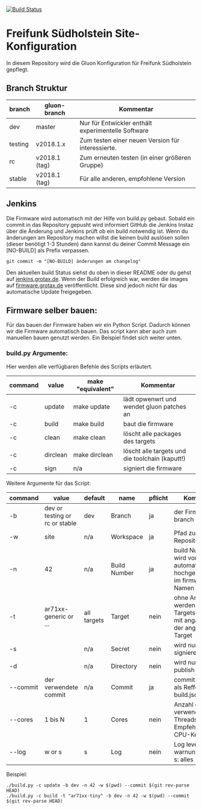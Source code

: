 [![Build Status](https://jenkins.grotax.de/buildStatus/icon?job=FFSH-Firmware)](https://jenkins.grotax.de/job/FFSH-Firmware/)

# Freifunk Südholstein Site-Konfiguration

In diesem Repository wird die Gluon Konfiguration für Freifunk Südholstein gepflegt.


## Branch Struktur

| branch  | gluon-branch  | Kommentar                                          |
|---------|---------------|----------------------------------------------------|
| dev     | master        | Nur für Entwickler enthält experimentelle Software |
| testing | v2018.1.x     | Zum testen einer neuen Version für interessierte.  |
| rc      | v2018.1 (tag) | Zum erneuten testen (in einer größeren Gruppe)     |
| stable  | v2018.1 (tag) | Für alle anderen, empfohlene Version               |


## Jenkins
Die Firmware wird automatisch mit der Hilfe von build.py gebaut. Sobald ein commit in das Repository gepusht wird informiert GitHub die Jenkins Instaz über die Änderung und Jenkins prüft ob ein build notwendig ist.
Wenn du änderungen am Repository machen willst die keinen build auslösen sollen (dieser benötigt 1-3 Stunden) dann kannst du deiner Commit Message ein [NO-BUILD] als Prefix verpassen.
```
git commit -m "[NO-BUILD] änderungen am changelog"

```
Den aktuellen build Status siehst du oben in dieser README oder du gehst auf [jenkins.grotax.de](https://jenkins.grotax.de). Wenn der Build erfolgreich war, werden die images auf [firmware.grotax.de](https://firmware.grotax.de) veröffentlicht. Diese sind jedoch nicht für das automatische Update freigegeben.

## Firmware selber bauen:

Für das bauen der Firmware haben wir ein Python Script. Dadurch können wir die Firmware automatisch bauen.
Das script kann aber auch zum manuellen bauen genutzt werden. Ein Beispiel findet sich weiter unten.

### build.py Argumente:

Hier werden alle verfügbaren Befehle des Scripts erläutert.

| command | value    | make "equivalent" | Kommentar                                       |
|---------|----------|-------------------|-------------------------------------------------|
| -c      | update   | make update       | lädt opwenwrt und wendet gluon patches an       |
| -c      | build    | make build        | baut die firmware                               |
| -c      | clean    | make clean        | löscht alle packages des targets                |
| -c      | dirclean | make dirclean     | löscht alle targets und die toolchain (kaputt!) |
| -c      | sign     | n/a               | signiert die firmware                           |

Weitere Argumente für das Script:

| command | value | default | name | pflicht | Kommentar |
|---|---|---|---|---|----|
| -b | dev or testing or rc or stable | dev | Branch | ja | der Firmware branch |
| -w | site | n/a | Workspace | ja | Pfad zum site Repository |
| -n | 42 | n/a | Build Number | ja | build Nummer wird von jenkins automatisch hochgezählt wird im firmware Namen verwendet |
| -t | ar71xx-generic or ... | all targets | Target | nein | ohne Angabe werden alle Targets gebaut, mit angabe nur der angegebene Target |
| -s | <pfad zu secret> | n/a | Secret | nein | wird nur beim signieren benötigt |
| -d | <pfad zu public directory> | n/a | Directory | nein | wird nur bei -publish benötigt |
| --commit | der verwendete commit | n/a | Commit | ja | commit sha, dient als Refferenz im build.json |
| --cores | 1 bis N | 1 | Cores | nein | Anzahl der zu verwenden Threads, Empfehlung: CPU-Kerne+1 |
| --log | w or s | s | Log | nein | Log level w: nur warnungen/Fehler, s: alles |

Beispiel:
```
./build.py -c update -b dev -n 42 -w $(pwd) --commit $(git rev-parse HEAD)
./build.py -c build -t "ar71xx-tiny" -b dev -n 42 -w $(pwd) --commit $(git rev-parse HEAD)
```
